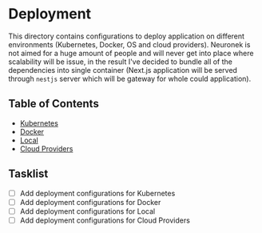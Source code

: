 # Deployment

This directory contains configurations to deploy application on different environments
(Kubernetes, Docker, OS and cloud providers).
Neuronek is not aimed for a huge amount of people and will never get into place where scalability will be issue,
in the result I've decided to bundle all of the dependencies into single container
(Next.js application will be served through `nestjs` server which will be gateway for whole could application).

## Table of Contents

- [Kubernetes](kubernetes/README.md)
- [Docker](docker/README.md)
- [Local](local/README.md)
- [Cloud Providers](cloud-providers/README.md)

## Tasklist

- [ ] Add deployment configurations for Kubernetes
- [ ] Add deployment configurations for Docker
- [ ] Add deployment configurations for Local
- [ ] Add deployment configurations for Cloud Providers
